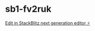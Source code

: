 # sb1-fv2ruk

[Edit in StackBlitz next generation editor ⚡️](https://stackblitz.com/~/github.com/wmurphydesign/sb1-fv2ruk)